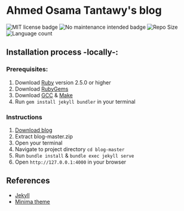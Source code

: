 # Ahmed Osama Tantawy's blog

![MIT license badge](https://img.shields.io/github/license/aotantawy/blog)
![No maintenance intended badge](http://unmaintained.tech/badge.svg)
![Repo Size](https://img.shields.io/github/repo-size/aotantawy/blog)
![Language count](https://img.shields.io/github/languages/count/aotantawy/blog)

## Installation process -locally-:

### Prerequisites:

1. Download [Ruby](https://www.ruby-lang.org/en/downloads/) version 2.5.0 or higher
1. Download [RubyGems](https://rubygems.org/pages/download)
1. Download [GCC](https://gcc.gnu.org/install/) & [Make](https://www.gnu.org/software/make/)
1. Run `gem install jekyll bundler` in your terminal

### Instructions

1. [Download blog](https://github.com/aotantawy/blog/archive/refs/heads/master.zip)
1. Extract blog-master.zip
1. Open your terminal
1. Navigate to project directory `cd blog-master`
1. Run `bundle install` & `bundle exec jekyll serve`
1. Open `http://127.0.0.1:4000` in your browser


## References

- [Jekyll](https://jekyllrb.com/)
- [Minima theme](https://github.com/jekyll/minima)
